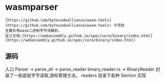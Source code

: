 # wasmparser
    [https://github.com/bytecodealliance/wasm-tools](https://github.com/bytecodealliance/wasm-tools) 子项目
    主要负责wasm二进制字节流解析。
    定义文档:[https://webassembly.github.io/spec/core/binary/index.html](https://webassembly.github.io/spec/core/binary/index.html)

## 源码
  入口 Parser -> parse_all -> parse_reader
  binary_reader.rs -> BinaryReader 封装了一些底层字节读取,游标管理方法。
  readers 目录下各种 Section 实现